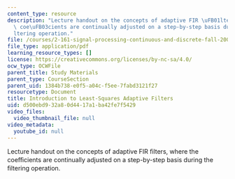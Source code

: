 ```yaml
---
content_type: resource
description: "Lecture handout on the concepts of adaptive FIR \uFB01lters, where the\
  \ coe\uFB03cients are continually adjusted on a step-by-step basis during the \uFB01\
  ltering operation."
file: /courses/2-161-signal-processing-continuous-and-discrete-fall-2008/d500ebd932a80d4417a1ba42fe7f5429_adaptivels.pdf
file_type: application/pdf
learning_resource_types: []
license: https://creativecommons.org/licenses/by-nc-sa/4.0/
ocw_type: OCWFile
parent_title: Study Materials
parent_type: CourseSection
parent_uid: 1384b738-e0f5-a04c-f5ee-7fabd3121f27
resourcetype: Document
title: Introduction to Least-Squares Adaptive Filters
uid: d500ebd9-32a8-0d44-17a1-ba42fe7f5429
video_files:
  video_thumbnail_file: null
video_metadata:
  youtube_id: null
---
```

Lecture handout on the concepts of adaptive FIR ﬁlters, where the coeﬃcients are continually adjusted on a step-by-step basis during the ﬁltering operation.